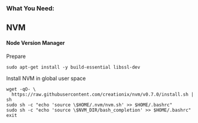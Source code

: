 ###  What You Need: 
## NVM
#### Node Version Manager

Prepare

```
sudo apt-get install -y build-essential libssl-dev
```

Install NVM in global user space

```
wget -qO- \
  https://raw.githubusercontent.com/creationix/nvm/v0.7.0/install.sh | sh
sudo sh -c "echo 'source \$HOME/.nvm/nvm.sh' >> $HOME/.bashrc"
sudo sh -c "echo 'source \$NVM_DIR/bash_completion' >> $HOME/.bashrc"
exit
```